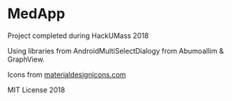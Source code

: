 # MedApp

Project completed during HackUMass 2018

Using libraries from AndroidMultiSelectDialogy from Abumoallim & GraphView.

Icons from [materialdesignicons.com](materialdesignicons.com)

MIT License 2018
